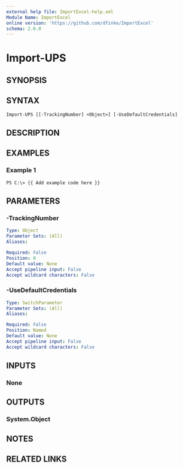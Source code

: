```yaml
---
external help file: ImportExcel-help.xml
Module Name: ImportExcel
online version: 'https://github.com/dfinke/ImportExcel'
schema: 2.0.0
---
```


# Import-UPS

## SYNOPSIS

## SYNTAX

```text
Import-UPS [[-TrackingNumber] <Object>] [-UseDefaultCredentials]
```

## DESCRIPTION

## EXAMPLES

### Example 1

```text
PS C:\> {{ Add example code here }}
```

## PARAMETERS

### -TrackingNumber

```yaml
Type: Object
Parameter Sets: (All)
Aliases:

Required: False
Position: 0
Default value: None
Accept pipeline input: False
Accept wildcard characters: False
```

### -UseDefaultCredentials

```yaml
Type: SwitchParameter
Parameter Sets: (All)
Aliases:

Required: False
Position: Named
Default value: None
Accept pipeline input: False
Accept wildcard characters: False
```

## INPUTS

### None

## OUTPUTS

### System.Object

## NOTES

## RELATED LINKS

